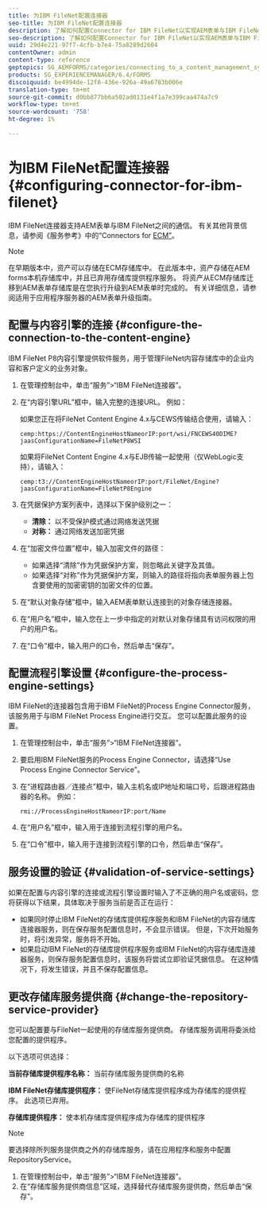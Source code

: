 ```yaml
---
title: 为IBM FileNet配置连接器
seo-title: 为IBM FileNet配置连接器
description: 了解如何配置Connector for IBM FileNet以实现AEM表单与IBM FileNet之间的通信。
seo-description: 了解如何配置Connector for IBM FileNet以实现AEM表单与IBM FileNet之间的通信。
uuid: 29d4e221-97f7-4cfb-b7e4-75a8289d2604
contentOwner: admin
content-type: reference
geptopics: SG_AEMFORMS/categories/connecting_to_a_content_management_system
products: SG_EXPERIENCEMANAGER/6.4/FORMS
discoiquuid: be4994de-12f8-436e-926a-49a6783b006e
translation-type: tm+mt
source-git-commit: d0bb877bb6a502ad0131e4f1a7e399caa474a7c9
workflow-type: tm+mt
source-wordcount: '758'
ht-degree: 1%

---
```



# 为IBM FileNet配置连接器 {#configuring-connector-for-ibm-filenet}

IBM FileNet连接器支持AEM表单与IBM FileNet之间的通信。 有关其他背景信息，请参阅《服务参考》中的“Connectors for [ECM”](https://www.adobe.com/go/learn_aemforms_services_63)。

>[!NOTE]
>
>在早期版本中，资产可以存储在ECM存储库中。 在此版本中，资产存储在AEM forms本机存储库中，并且已弃用存储库提供程序服务。 将资产从ECM存储库迁移到AEM表单存储库是在您执行升级到AEM表单时完成的。 有关详细信息，请参阅适用于应用程序服务器的AEM表单升级指南。

## 配置与内容引擎的连接 {#configure-the-connection-to-the-content-engine}

IBM FileNet P8内容引擎提供软件服务，用于管理FileNet内容存储库中的企业内容和客户定义的业务对象。

1. 在管理控制台中，单击“服务”>“IBM FileNet连接器”。
1. 在“内容引擎URL”框中，输入完整的连接URL。 例如：

   如果您正在将FileNet Content Engine 4.x与CEWS传输结合使用，请输入：

   `cemp:https://ContentEngineHostNameorIP:port/wsi/FNCEWS40DIME?jaasConfigurationName=FileNetP8WSI`

   如果将FileNet Content Engine 4.x与EJB传输一起使用（仅WebLogic支持），请输入：

   `cemp:t3://ContentEngineHostNameorIP:port/FileNet/Engine?jaasConfigurationName=FileNetP8Engine`

1. 在凭据保护方案列表中，选择以下保护级别之一：

   * **清除：** 以不受保护模式通过网络发送凭据
   * **对称：** 通过网络发送加密凭据

1. 在“加密文件位置”框中，输入加密文件的路径：

   * 如果选择“清除”作为凭据保护方案，则忽略此关键字及其值。
   * 如果选择“对称”作为凭据保护方案，则输入的路径将指向表单服务器上包含要使用的加密密钥的加密文件的位置。

1. 在“默认对象存储”框中，输入AEM表单默认连接到的对象存储连接器。
1. 在“用户名”框中，输入您在上一步中指定的对默认对象存储具有访问权限的用户的用户名。
1. 在“口令”框中，输入用户的口令，然后单击“保存”。

## 配置流程引擎设置 {#configure-the-process-engine-settings}

IBM FileNet的连接器包含用于IBM FileNet的Process Engine Connector服务，该服务用于与IBM FileNet Process Engine进行交互。 您可以配置此服务的设置。

1. 在管理控制台中，单击“服务”>“IBM FileNet连接器”。
1. 要启用IBM FileNet服务的Process Engine Connector，请选择“Use Process Engine Connector Service”。
1. 在“进程路由器／连接点”框中，输入主机名或IP地址和端口号，后跟进程路由器的名称。 例如：

   `rmi://ProcessEngineHostNameorIP:port/Name`

1. 在“用户名”框中，输入用于连接到流程引擎的用户名。
1. 在“口令”框中，输入用于连接到流程引擎的口令，然后单击“保存”。

## 服务设置的验证 {#validation-of-service-settings}

如果在配置与内容引擎的连接或流程引擎设置时输入了不正确的用户名或密码，您将获得以下结果，具体取决于服务当前是否正在运行：

* 如果同时停止IBM FileNet的存储库提供程序服务和IBM FileNet的内容存储库连接器服务，则在保存服务配置信息时，不会显示错误。 但是，下次开始服务时，将引发异常，服务将不开始。
* 如果启动IBM FileNet的存储库提供程序服务或IBM FileNet的内容存储库连接器服务，则保存服务配置信息时，该服务将尝试立即验证凭据信息。 在这种情况下，将发生错误，并且不保存配置信息。

## 更改存储库服务提供商 {#change-the-repository-service-provider}

您可以配置要与FileNet一起使用的存储库服务提供商。 存储库服务调用将委派给您配置的提供程序。

以下选项可供选择：

**当前存储库提供程序名称：** 当前存储库服务提供商的名称

**IBM FileNet存储库提供程序：** 使FileNet存储库提供程序成为存储库的提供程序。 此选项已弃用。

**存储库提供程序：** 使本机存储库提供程序成为存储库的提供程序

>[!NOTE]
>
>要选择除所列服务提供商之外的存储库服务，请在应用程序和服务中配置RepositoryService。 <!-- Fix broken link(See Managing Services) -->

1. 在管理控制台中，单击“服务”>“IBM FileNet连接器”。
1. 在“存储库服务提供商信息”区域，选择替代存储库服务提供商，然后单击“保存”。
